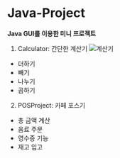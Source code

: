 # Java-Project
<b>Java GUI를 이용한 미니 프로젝트</b>
1. Calculator: 간단한 계산기
![계산기](https://user-images.githubusercontent.com/87024571/181058978-1a7feadf-bff8-43d4-8965-5470094f2aa5.png)
  - 더하기
  - 빼기
  - 나누기
  - 곱하기 
  
2. POSProject: 카페 포스기
 - 총 금액 계산
 - 음료 주문
 - 영수증 기능
 - 재고 입고
